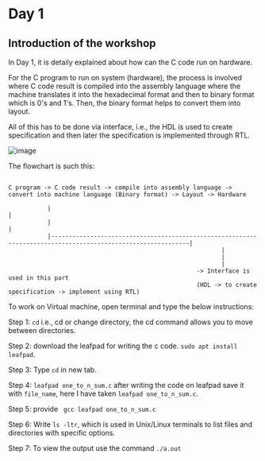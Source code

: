 # Day 1
## Introduction of the workshop

In Day 1, it is detaily explained about how can the C code run on hardware.

For the C program to run on system (hardware), the process is involved where C code result is compiled into the assembly language where the machine translates it into the hexadecimal format and then to binary format which is 0's and 1's. Then, the binary format helps to convert them into layout.

All of this has to be done via interface, i.e., the HDL is used to create specification and then later the specification is implemented through RTL.

![image](https://github.com/user-attachments/assets/2bcfd890-afaa-4502-a849-50668bfe66d8)

The flowchart is such this:

```

C program -> C code result -> compile into assembly language -> convert into machine language (Binary format) -> Layout -> Hardware  
                                                                                                                                     
           |                                                                                                             |           
           |                                                                                                             |           
           |-------------------------------------------------------------------------------------------------------------|           
                                                            |                                                                        
                                                            |                                                                        
                                                            |                                                                        
                                                     -> Interface is used in this part 
                                                     (HDL -> to create specification -> implement using RTL)
```


To work on Virtual machine, open terminal and type the below instructions:

Step 1:  `cd` i.e., cd or change directory, the cd command allows you to move between directories.

Step 2: download the leafpad for writing the c code. `sudo apt install leafpad`.

Step 3: Type `cd` in new tab.

Step 4: `leafpad one_to_n_sum.c` after writing the code on leafpad save it with `file_name`, here I have taken `leafpad one_to_n_sum.c`.

Step 5: provide ` gcc leafpad one_to_n_sum.c`

Step 6: Write `ls -ltr`, which is used in Unix/Linux terminals to list files and directories with specific options.

Step 7: To view the output use the command `./a.out`

